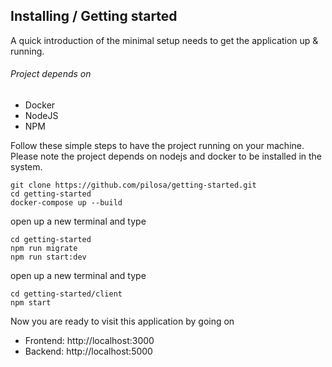 ## Installing / Getting started

A quick introduction of the minimal setup needs to get the application up &
running.

###### Project depends on
- Docker
- NodeJS
- NPM

Follow these simple steps to have the project running on your machine. Please note the project depends on nodejs and docker to be installed in the system.

```shell
git clone https://github.com/pilosa/getting-started.git
cd getting-started
docker-compose up --build
```

open up a new terminal and type

```shell
cd getting-started
npm run migrate
npm run start:dev
```

open up a new terminal and type

```shell
cd getting-started/client
npm start
```

Now you are ready to visit this application by going on
- Frontend: http://localhost:3000
- Backend: http://localhost:5000